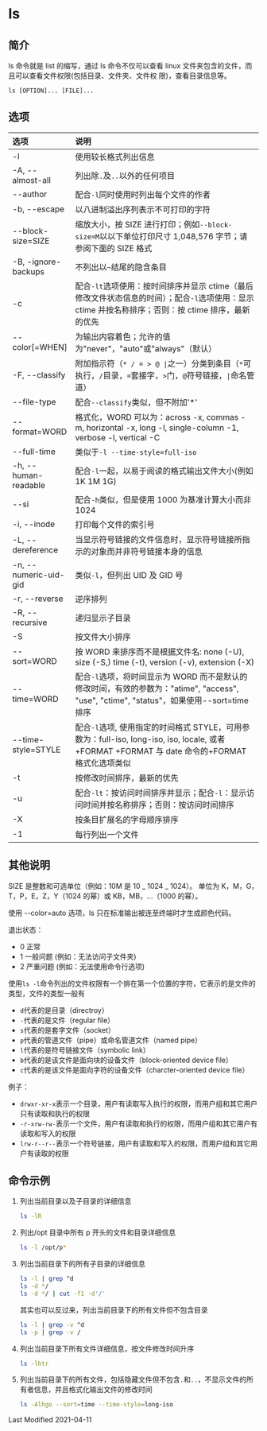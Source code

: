 # ls

## 简介

ls 命令就是 list 的缩写，通过 ls 命令不仅可以查看 linux 文件夹包含的文件，而且可以查看文件权限(包括目录、文件夹、文件权
限)，查看目录信息等。

```
ls [OPTION]... [FILE]...
```

## 选项

<style>
table th:first-of-type {
    width: 18%;
}
</style>

| 选项                  | 说明                                                                                                                                                |
| :-------------------- | :-------------------------------------------------------------------------------------------------------------------------------------------------- |
| -l                    | 使用较长格式列出信息                                                                                                                                |
| -A, --almost-all      | 列出除`.`及`..`以外的任何项目                                                                                                                       |
| --author              | 配合`-l`同时使用时列出每个文件的作者                                                                                                                |
| -b, --escape          | 以八进制溢出序列表示不可打印的字符                                                                                                                  |
| --block-size=SIZE     | 缩放大小，按 SIZE 进行打印；例如`--block-size=M`以以下单位打印尺寸 1,048,576 字节；请参阅下面的 SIZE 格式                                           |
| -B, -ignore-backups   | 不列出以`~`结尾的隐含条目                                                                                                                           |
| -c                    | 配合`-lt`选项使用：按时间排序并显示 ctime（最后修改文件状态信息的时间）；配合`-l`选项使用：显示 ctime 并按名称排序；否则：按 ctime 排序，最新的优先 |
| --color[=WHEN]        | 为输出内容着色；允许的值为"never"，"auto"或"always"（默认）                                                                                         |
| -F, --classify        | 附加指示符（`* / = > @ \|`之一）分类到条目（`*`可执行，`/`目录，`=`套接字，`>`门，`@`符号链接，`\|`命名管道）                                       |
| --file-type           | 配合`--classify`类似，但不附加'\*'                                                                                                                  |
| --format=WORD         | 格式化，WORD 可以为：across -x, commas -m, horizontal -x, long -l, single-column -1, verbose -l, vertical -C                                        |
| --full-time           | 类似于`-l --time-style=full-iso`                                                                                                                    |
| -h, --human-readable  | 配合`-l`一起，以易于阅读的格式输出文件大小(例如 1K 1M 1G)                                                                                           |
| --si                  | 配合`-h`类似，但是使用 1000 为基准计算大小而非 1024                                                                                                 |
| -i, --inode           | 打印每个文件的索引号                                                                                                                                |
| -L, --dereference     | 当显示符号链接的文件信息时，显示符号链接所指示的对象而并非符号链接本身的信息                                                                        |
| -n, --numeric-uid-gid | 类似`-l`，但列出 UID 及 GID 号                                                                                                                      |
| -r, --reverse         | 逆序排列                                                                                                                                            |
| -R, --recursive       | 递归显示子目录                                                                                                                                      |
| -S                    | 按文件大小排序                                                                                                                                      |
| --sort=WORD           | 按 WORD 来排序而不是根据文件名: none (-U), size (-S,) time (-t), version (-v), extension (-X)                                                       |
| --time=WORD           | 配合`-l`选项，将时间显示为 WORD 而不是默认的修改时间，有效的参数为："atime", "access", "use", "ctime", "status"，如果使用--sort=time 排序           |
| --time-style=STYLE    | 配合`-l`选项, 使用指定的时间格式 STYLE，可用参数为：full-iso, long-iso, iso, locale, 或者+FORMAT +FORMAT 与 date 命令的+FORMAT 格式化选项类似       |
| -t                    | 按修改时间排序，最新的优先                                                                                                                          |
| -u                    | 配合`-lt`：按访问时间排序并显示；配合`-l`：显示访问时间并按名称排序；否则：按访问时间排序                                                           |
| -X                    | 按条目扩展名的字母顺序排序                                                                                                                          |
| -1                    | 每行列出一个文件                                                                                                                                    |

## 其他说明

SIZE 是整数和可选单位（例如：10M 是 10 _ 1024 _ 1024）。 单位为 K，M，G，T，P，E，Z，Y（1024 的幂）或 KB，MB，...（1000
的幂）。

使用 --color=auto 选项，ls 只在标准输出被连至终端时才生成颜色代码。

退出状态：

- 0 正常
- 1 一般问题 (例如：无法访问子文件夹)
- 2 严重问题 (例如：无法使用命令行选项)

使用`ls -l`命令列出的文件权限有一个排在第一个位置的字符，它表示的是文件的类型，文件的类型一般有

- `d`代表的是目录（directroy）
- `-`代表的是文件（regular file）
- `s`代表的是套字文件（socket）
- `p`代表的管道文件（pipe）或命名管道文件（named pipe）
- `l`代表的是符号链接文件（symbolic link）
- `b`代表的是该文件是面向块的设备文件（block-oriented device file）
- `c`代表的是该文件是面向字符的设备文件（charcter-oriented device file）

例子：

- `drwxr-xr-x`表示一个目录，用户有读取写入执行的权限，而用户组和其它用户只有读取和执行的权限
- `-r-xrw-rw-`表示一个文件，用户有读取和执行的权限，而用户组和其它用户有读取和写入的权限
- `lrw-r--r--`表示一个符号链接，用户有读取和写入的权限，而用户组和其它用户有读取的权限

## 命令示例

1. 列出当前目录以及子目录的详细信息

   ```bash
   ls -lR
   ```

2. 列出/opt 目录中所有 p 开头的文件和目录详细信息

   ```bash
   ls -l /opt/p*
   ```

3. 列出当前目录下的所有子目录的详细信息

   ```bash
   ls -l | grep ^d
   ls -d */
   ls -d */ | cut -f1 -d'/'
   ```

   其实也可以反过来，列出当前目录下的所有文件但不包含目录

   ```bash
   ls -l | grep -v ^d
   ls -p | grep -v /
   ```

4. 列出当前目录下所有文件详细信息，按文件修改时间升序

   ```bash
   ls -lhtr
   ```

5. 列出当前目录下的所有文件，包括隐藏文件但不包含`.`和`..`，不显示文件的所有者信息，并且格式化输出文件的修改时间

   ```bash
   ls -Alhgo --sort=time --time-style=long-iso
   ```

Last Modified 2021-04-11
